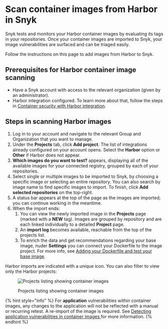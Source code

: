 # Scan container images from Harbor in Snyk

Snyk tests and monitors your Harbor container images by evaluating its tags in your repositories. Once your container images are imported to Snyk, your image vulnerabilities are surfaced and can be triaged easily.

Follow the instructions on this page to add images from Harbor to Snyk.

## **Prerequisites for Harbor container image scanning**

* Have a Snyk account with access to the relevant organization (given by an administrator).
* Harbor integration configured. To learn more about that, follow the steps in [Container security with Harbor integration](https://docs.snyk.io/snyk-container/image-scanning-library/harbor-image-scanning/container-security-with-harbor-integration).

## **Steps in scanning Harbor images**

1. Log in to your account and navigate to the relevant Group and Organization that you want to manage.
2. Under the **Projects** tab, click **Add project**. The list of integrations already configured on your account opens. Select the **Harbor** option or **Other** if Harbor does not appear.
3. **Which images do you want to test?** appears, displaying all of the available images for your connected registry, grouped by each of your repositories.
4. Select single or multiple images to be imported to Snyk, by choosing a specific image or selecting an entire repository. You can also search by image name to find specific images to import. To finish, click **Add selected repositories** on the top-right.
5. A status bar appears at the top of the page as the images are imported; you can continue working in the meantime.
6. When the import ends:
   1. You can view the newly imported image in the **Projects** page (marked with a **NEW** tag). Images are grouped by repository and are each linked individually to a detailed **Project** page.
   2. An **import log** becomes available, reachable from the top of the projects list.
   3. To enrich the data and get recommendations regarding your base image, nuder **Settings** you can connect your Dockerfile to the image project. For more info, see [Adding your Dockerfile and test your base image](../../scan-your-dockerfile/adding-your-dockerfile-and-test-your-base-image.md).

Harbor imports are indicated with a unique icon. You can also filter to view only the Harbor projects:

<figure><img src="../../../.gitbook/assets/mceclip1-9-.png" alt="Projects listing showing container images"><figcaption><p>Projects listing showing container images</p></figcaption></figure>

{% hint style="info" %}
For **application** vulnerabilities within container images, any changes to the application will not be reflected with a manual or recurring retest. A re-import of the image is required. See [Detecting application vulnerabilities in container images ](../../getting-around-the-snyk-container-ui/detecting-application-vulnerabilities-in-container-images/)for more information.
{% endhint %}
